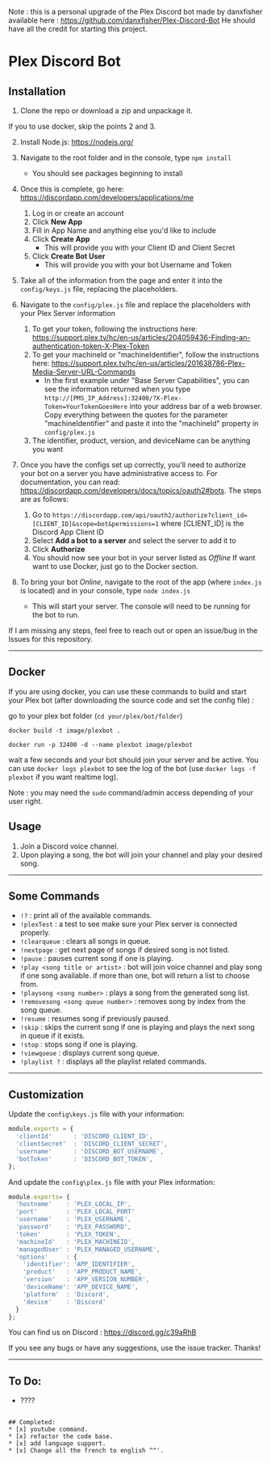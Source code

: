 Note : this is a personal upgrade of the Plex Discord bot made by danxfisher available here : https://github.com/danxfisher/Plex-Discord-Bot
He should have all the credit for starting this project.
# Plex Discord Bot

## Installation
1. Clone the repo or download a zip and unpackage it.

If you to use docker, skip the points 2 and 3.

2. Install Node.js: https://nodejs.org/
3. Navigate to the root folder and in the console, type `npm install`
    * You should see packages beginning to install


4. Once this is complete, go here: https://discordapp.com/developers/applications/me
    1. Log in or create an account
    2. Click **New App**
    3. Fill in App Name and anything else you'd like to include
    4. Click **Create App**
        * This will provide you with your Client ID and Client Secret
    5. Click **Create Bot User**
        * This will provide you with your bot Username and Token
5. Take all of the information from the page and enter it into the `config/keys.js` file, replacing the placeholders.
6. Navigate to the `config/plex.js` file and replace the placeholders with your Plex Server information
    1. To get your token, following the instructions here: https://support.plex.tv/hc/en-us/articles/204059436-Finding-an-authentication-token-X-Plex-Token
    2. To get your machineId or "machineIdentifier", follow the instructions here: https://support.plex.tv/hc/en-us/articles/201638786-Plex-Media-Server-URL-Commands
        * In the first example under "Base Server Capabilities", you can see the information returned when you type `http://[PMS_IP_Address]:32400/?X-Plex-Token=YourTokenGoesHere` into your address bar of a web browser.  Copy everything between the quotes for the parameter "machineIdentifier" and paste it into the "machineId" property in `config/plex.js`
    3. The identifier, product, version, and deviceName can be anything you want
7. Once you have the configs set up correctly, you'll need to authorize your bot on a server you have administrative access to.  For documentation, you can read: https://discordapp.com/developers/docs/topics/oauth2#bots.  The steps are as follows:
    1. Go to `https://discordapp.com/api/oauth2/authorize?client_id=[CLIENT_ID]&scope=bot&permissions=1` where [CLIENT_ID] is the Discord App Client ID
    2. Select **Add a bot to a server** and select the server to add it to
    3. Click **Authorize**
    4. You should now see your bot in your server listed as *Offline*
If want want to use Docker, just go to the Docker section.

8. To bring your bot *Online*, navigate to the root of the app (where `index.js` is located) and in your console, type `node index.js`
    * This will start your server.  The console will need to be running for the bot to run.

If I am missing any steps, feel free to reach out or open  an issue/bug in the Issues for this repository.

***
## Docker
If you are using docker, you can use these commands to build and start your Plex bot (after downloading the source code and set the config file) :

go to your plex bot folder (`cd your/plex/bot/folder`)

`docker build -t image/plexbot .`

`docker run -p 32400 -d --name plexbot image/plexbot`

wait a few seconds and your bot should join your server and be active.
You can use `docker logs plexbot` to see the log of the bot (use `docker logs -f plexbot` if you want realtime log).

Note : you may need the `sudo` command/admin access depending of your user right.
## Usage

1. Join a Discord voice channel.
2. Upon playing a song, the bot will join your channel and play your desired song.

***

## Some Commands

* `!?` : print all of the available commands.
* `!plexTest` : a test to see make sure your Plex server is connected properly.
* `!clearqueue` : clears all songs in queue.
* `!nextpage` : get next page of songs if desired song is not listed.
* `!pause` : pauses current song if one is playing.
* `!play <song title or artist>` : bot will join voice channel and play song if one song available.  if more than one, bot will return a list to choose from.
* `!playsong <song number>` : plays a song from the generated song list.
* `!removesong <song queue number>` : removes song by index from the song queue.
* `!resume` : resumes song if previously paused.
* `!skip` : skips the current song if one is playing and plays the next song in queue if it exists.
* `!stop` : stops song if one is playing.
* `!viewqueue` : displays current song queue.
* `!playlist ?` : displays all the playlist related commands.
***
## Customization

Update the `config\keys.js` file with your information:

```javascript
module.exports = {
  'clientId'      : 'DISCORD_CLIENT_ID',
  'clientSecret'  : 'DISCORD_CLIENT_SECRET',
  'username'      : 'DISCORD_BOT_USERNAME',
  'botToken'      : 'DISCORD_BOT_TOKEN',
};
```

And update the `config\plex.js` file with your Plex information:

```javascript
module.exports= {
  'hostname'    : 'PLEX_LOCAL_IP',
  'port'        : 'PLEX_LOCAL_PORT'
  'username'    : 'PLEX_USERNAME',
  'password'    : 'PLEX_PASSWORD',
  'token'       : 'PLEX_TOKEN',
  'machineId'   : 'PLEX_MACHINEID',
  'managedUser' : 'PLEX_MANAGED_USERNAME',
  'options'     : {
    'identifier': 'APP_IDENTIFIER',
    'product'   : 'APP_PRODUCT_NAME',
    'version'   : 'APP_VERSION_NUMBER',
    'deviceName': 'APP_DEVICE_NAME',
    'platform'  : 'Discord',
    'device'    : 'Discord'
  }
};
```
You can find us on Discord : https://discord.gg/c39aRhB

If you see any bugs or have any suggestions, use the issue tracker.  Thanks!

***

## To Do:
* ????
```

## Completed:
* [x] youtube command.
* [x] refactor the code base.
* [x] add language support.
* [x] Change all the french to english ^^'.
